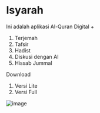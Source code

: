 # Isyarah

Ini adalah aplikasi Al-Quran Digital + 
1. Terjemah
2. Tafsir
3. Hadist
4. Diskusi dengan AI
5. Hissab Jummal


Download
1. Versi Lite
2. Versi Full

![image](https://github.com/user-attachments/assets/ac6eff54-1be9-4bc9-acd9-5fa67548e9a2)

